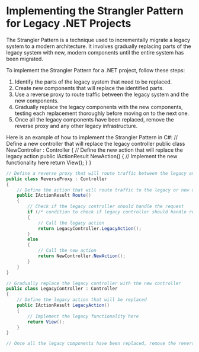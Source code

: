 # Implementing the Strangler Pattern for Legacy .NET Projects

The Strangler Pattern is a technique used to incrementally migrate a legacy system to a modern architecture. It involves gradually replacing parts of the legacy system with new, modern components until the entire system has been migrated.

To implement the Strangler Pattern for a .NET project, follow these steps:

1. Identify the parts of the legacy system that need to be replaced.
2. Create new components that will replace the identified parts.
3. Use a reverse proxy to route traffic between the legacy system and the new components.
4. Gradually replace the legacy components with the new components, testing each replacement thoroughly before moving on to the next one.
5. Once all the legacy components have been replaced, remove the reverse proxy and any other legacy infrastructure.

Here is an example of how to implement the Strangler Pattern in C#:
// Define a new controller that will replace the legacy controller
public class NewController : Controller
{
    // Define the new action that will replace the legacy action
    public IActionResult NewAction()
    {
        // Implement the new functionality here
        return View();
    }
}

```csharp
// Define a reverse proxy that will route traffic between the legacy and new controllers
public class ReverseProxy : Controller
{
    // Define the action that will route traffic to the legacy or new controller
    public IActionResult Route()
    {
        // Check if the legacy controller should handle the request
        if (/* condition to check if legacy controller should handle request */)
        {
            // Call the legacy action
            return LegacyController.LegacyAction();
        }
        else
        {
            // Call the new action
            return NewController.NewAction();
        }
    }
}

// Gradually replace the legacy controller with the new controller
public class LegacyController : Controller
{
    // Define the legacy action that will be replaced
    public IActionResult LegacyAction()
    {
        // Implement the legacy functionality here
        return View();
    }
}

// Once all the legacy components have been replaced, remove the reverse proxy and any other legacy infrastructure.
```